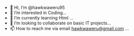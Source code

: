- 👋 Hi, I’m @hawkwaweru95
- 👀 I’m interested in Coding...
- 🌱 I’m currently learning Html ...
- 💞️ I’m looking to collaborate on basic IT projects...
- 📫 How to reach me via email hawkwaweru@gmail.com ...

<!---
hawkwaweru95/hawkwaweru95 is a ✨ special ✨ repository because its `README.md` (this file) appears on your GitHub profile.
You can click the Preview link to take a look at your changes.
--->
